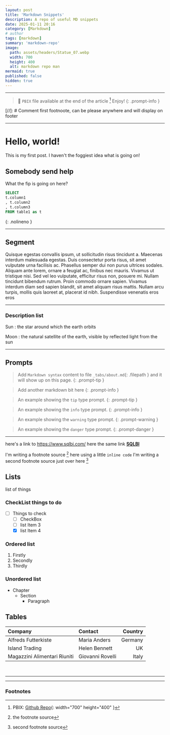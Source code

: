```yaml
---
layout: post
title: 'Markdown Snippets'
description: A repo of useful MD snippets
date: 2025-01-11 20:16
category: [Markdown]
# author
tags: [markdown]
summary: 'markdown-repo'
image:
  path: assets/headers/Statue_07.webp
  width: 700
  height: 400
  alt: markdown repo man
mermaid: true
published: false
hidden: true
---
```


---

> 💌 `PBIX` file available at the end of the article [^fn-pbix]  Enjoy!
{: .prompt-info }

[//]: # Comment first footnoote, can be please anywhere and will display on footer
[^fn-pbix]: PBIX: [Github Repo](https://github.com/PBI-DataVizzle/Deneb/tree/main/Medium-VegaLite-Series){: width="700" height="400" }

---

# Hello, world!
This is my first post. I haven't the foggiest idea what is going on!

## Somebody send help
What the fip is going on here?


```sql
SELECT 
t.column1
, t.column2
, t.column3
FROM table1 as t
```
{: .nolineno }

---

## Segment

Quisque egestas convallis ipsum, ut sollicitudin risus tincidunt a. Maecenas interdum malesuada egestas. Duis consectetur porta risus, sit amet vulputate urna facilisis ac. Phasellus semper dui non purus ultrices sodales. Aliquam ante lorem, ornare a feugiat ac, finibus nec mauris. Vivamus ut tristique nisi. Sed vel leo vulputate, efficitur risus non, posuere mi. Nullam tincidunt bibendum rutrum. Proin commodo ornare sapien. Vivamus interdum diam sed sapien blandit, sit amet aliquam risus mattis. Nullam arcu turpis, mollis quis laoreet at, placerat id nibh. Suspendisse venenatis eros eros  




---

### Description list

Sun
: the star around which the earth orbits

Moon
: the natural satellite of the earth, visible by reflected light from the sun



---
## Prompts

> Add `Markdown syntax` content to file `_tabs/about.md`{: .filepath } and it will show up on this page.
{: .prompt-tip }

> Add another markdown bit here
{: .prompt-info }

<!-- markdownlint-capture -->
<!-- markdownlint-disable -->
> An example showing the `tip` type prompt.
{: .prompt-tip }

> An example showing the `info` type prompt.
{: .prompt-info }

> An example showing the `warning` type prompt.
{: .prompt-warning }

> An example showing the `danger` type prompt.
{: .prompt-danger }
<!-- markdownlint-restore -->
---
here's a link to <https://www.sqlbi.com/>
here the same link [**SQLBI**](https://www.sqlbi.com/)

I'm writing a footnote source [^footnote] here using a little `inline code`
I'm writing a second footnote source just over here [^fn2]


## Lists
list of  things


### CheckList things to do
- [ ] Things to check
  - [ ] CheckBox
  - [ ] list Item 3
  - [X] list Item 4

### Ordered list

1. Firstly
2. Secondly
3. Thirdly

### Unordered list

- Chapter
  - Section
    - Paragraph


## Tables

| Company                      | Contact          | Country |
| :--------------------------- | :--------------- | ------: |
| Alfreds Futterkiste          | Maria Anders     | Germany |
| Island Trading               | Helen Bennett    |      UK |
| Magazzini Alimentari Riuniti | Giovanni Rovelli |   Italy |

<br>

---
---
### **Footnotes**

[^footnote]: the footnote source  
[^fn2]: second footnote source